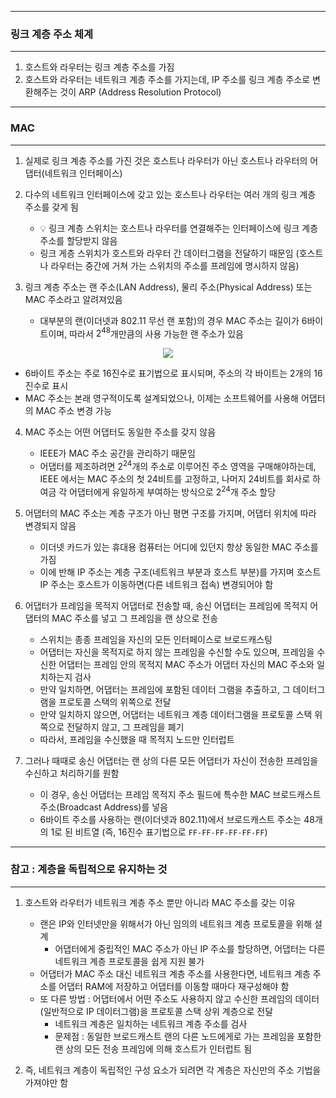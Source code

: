 -----
### 링크 계층 주소 체계
-----
1. 호스트와 라우터는 링크 계층 주소를 가짐
2. 호스트와 라우터는 네트워크 계층 주소를 가지는데, IP 주소를 링크 계층 주소로 변환해주는 것이 ARP (Address Resolution Protocol)

-----
### MAC
-----
1. 실제로 링크 계층 주소를 가진 것은 호스트나 라우터가 아닌 호스트나 라우터의 어댑터(네트워크 인터페이스)
2. 다수의 네트워크 인터페이스에 갖고 있는 호스트나 라우터는 여러 개의 링크 계층 주소를 갖게 됨
   - 💡 링크 계층 스위치는 호스트나 라우터를 연결해주는 인터페이스에 링크 계층 주소를 할당받지 않음
   - 링크 게층 스위치가 호스트와 라우터 간 데이터그램을 전달하기 때문임 (호스트나 라우터는 중간에 거쳐 가는 스위치의 주소를 프레임에 명시하지 않음)

3. 링크 계층 주소는 랜 주소(LAN Address), 물리 주소(Physical Address) 또는 MAC 주소라고 알려져있음
   - 대부분의 랜(이더넷과 802.11 무선 랜 포함)의 경우 MAC 주소는 길이가 6바이트이며, 따라서 $2^{48}$개만큼의 사용 가능한 랜 주소가 있음
<div align="center">
<img src="https://github.com/user-attachments/assets/48910c65-44b1-45e7-8474-e6e4095d063a">
</div>

   - 6바이트 주소는 주로 16진수로 표기법으로 표시되며, 주소의 각 바이트는 2개의 16진수로 표시
   - MAC 주소는 본래 영구적이도록 설계되었으나, 이제는 소프트웨어를 사용해 어댑터의 MAC 주소 변경 가능

4. MAC 주소는 어떤 어댑터도 동일한 주소를 갖지 않음
   - IEEE가 MAC 주소 공간을 관리하기 때문임
   - 어댑터를 제조하려면 $2^{24}$개의 주소로 이루어진 주소 영역을 구매해야하는데, IEEE 에서는 MAC 주소의 첫 24비트를 고정하고, 나머지 24비트를 회사로 하여금 각 어댑터에게 유일하게 부여하는 방식으로 $2^{24}$개 주소 할당

5. 어댑터의 MAC 주소는 계층 구조가 아닌 평면 구조를 가지며, 어댑터 위치에 따라 변경되지 않음
   - 이더넷 카드가 있는 휴대용 컴퓨터는 어디에 있던지 항상 동일한 MAC 주소를 가짐
   - 이에 반해 IP 주소는 계층 구조(네트워크 부분과 호스트 부분)를 가지며 호스트 IP 주소는 호스트가 이동하면(다른 네트워크 접속) 변경되어야 함

6. 어댑터가 프레임을 목적지 어댑터로 전송할 때, 송신 어댑터는 프레임에 목적지 어댑터의 MAC 주소를 넣고 그 프레임을 랜 상으로 전송
   - 스위치는 종종 프레임을 자신의 모든 인터페이스로 브로드캐스팅
   - 어댑터는 자신을 목적지로 하지 않는 프레임을 수신할 수도 있으며, 프레임을 수신한 어댑터는 프레임 안의 목적지 MAC 주소가 어댑터 자신의 MAC 주소와 일치하는지 검사
   - 만약 일치하면, 어댑터는 프레임에 포함된 데이터 그램을 추출하고, 그 데이터그램을 프로토콜 스택의 위쪽으로 전달
   - 만약 일치하지 않으면, 어댑터는 네트워크 계층 데이터그램을 프로토콜 스택 위쪽으로 전달하지 않고, 그 프레임을 폐기
   - 따라서, 프레임을 수신했을 때 목적지 노드만 인터럽트

7. 그러나 때때로 송신 어댑터는 랜 상의 다른 모든 어댑터가 자신이 전송한 프레임을 수신하고 처리하기를 원함
     - 이 경우, 송신 어댑터는 프레임 목적지 주소 필드에 특수한 MAC 브로드캐스트 주소(Broadcast Address)를 넣음
     - 6바이트 주소를 사용하는 랜(이더넷과 802.11)에서 브로드캐스트 주소는 48개의 1로 된 비트열 (즉, 16진수 표기법으로 ```FF-FF-FF-FF-FF-FF```)

-----
### 참고 : 계층을 독립적으로 유지하는 것
-----
1. 호스트와 라우터가 네트워크 계층 주소 뿐만 아니라 MAC 주소를 갖는 이유
   - 랜은 IP와 인터넷만을 위해서가 아닌 임의의 네트워크 계층 프로토콜을 위해 설계
     + 어댑터에게 중립적인 MAC 주소가 아닌 IP 주소를 할당하면, 어댑터는 다른 네트워크 계층 프로토콜을 쉽게 지원 불가
   - 어댑터가 MAC 주소 대신 네트워크 계층 주소를 사용한다면, 네트워크 계층 주소를 어댑터 RAM에 저장하고 어댑터를 이동할 때마다 재구성해야 함
   - 또 다른 방법 : 어댑터에서 어떤 주소도 사용하지 않고 수신한 프레임의 데이터(일반적으로 IP 데이터그램)을 프로토콜 스택 상위 계층으로 전달
     + 네트워크 계층은 일치하는 네트워크 계층 주소를 검사
     + 문제점 : 동일한 브로드캐스트 랜의 다른 노드에게로 가는 프레임을 포함한 랜 상의 모든 전송 프레임에 의해 호스트가 인터럽트 됨

2. 즉, 네트워크 계층이 독립적인 구성 요소가 되려면 각 계층은 자신만의 주소 기법을 가져야만 함
